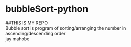 # bubbleSort-python
##THIS IS MY REPO
<br>
Bubble sort is program of sorting/arranging the number in ascending/descending order
<br>
 jay mahobe
